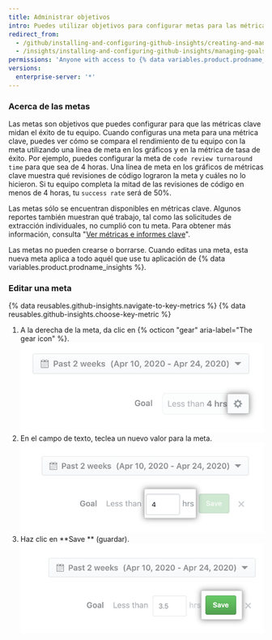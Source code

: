 ```yaml
---
title: Administrar objetivos
intro: Puedes utilizar objetivos para configurar metas para las métricas clave y medir el éxito al lograr dichas metas.
redirect_from:
  - /github/installing-and-configuring-github-insights/creating-and-managing-goals
  - /insights/installing-and-configuring-github-insights/managing-goals
permissions: 'Anyone with access to {% data variables.product.prodname_insights %} can manage goals.'
versions:
  enterprise-server: '*'
---
```


### Acerca de las metas

Las metas son objetivos que puedes configurar para que las métricas clave midan el éxito de tu equipo. Cuando configuras una meta para una métrica clave, puedes ver cómo se compara el rendimiento de tu equipo con la meta utilizando una línea de meta en los gráficos y en la métrica de tasa de éxito. Por ejemplo, puedes configurar la meta de `code review turnaround time` para que sea de 4 horas. Una línea de meta en los gráficos de métricas clave muestra qué revisiones de código lograron la meta y cuáles no lo hicieron. Si tu equipo completa la mitad de las revisiones de código en menos de 4 horas, tu `success rate` será de 50%.

Las metas sólo se encuentran disponibles en métricas clave. Algunos reportes también muestran qué trabajo, tal como las solicitudes de extracción individuales, no cumplió con tu meta. Para obtener más información, consulta "[Ver métricas e informes clave](/insights/exploring-your-usage-of-github-enterprise/viewing-key-metrics-and-reports)".

Las metas no pueden crearse o borrarse. Cuando editas una meta, esta nueva meta aplica a todo aquél que use tu aplicación de {% data variables.product.prodname_insights %}.

### Editar una meta

{% data reusables.github-insights.navigate-to-key-metrics %}
{% data reusables.github-insights.choose-key-metric %}
1. A la derecha de la meta, da clic en {% octicon "gear" aria-label="The gear icon" %}. ![Icono de engrane para editar meta](/assets/images/help/insights/edit-goal.png)
2. En el campo de texto, teclea un nuevo valor para la meta. ![Campo de valor de la meta](/assets/images/help/insights/input-goal.png)
3. Haz clic en **Save ** (guardar). ![Guardar meta](/assets/images/help/insights/save-goal.png)
